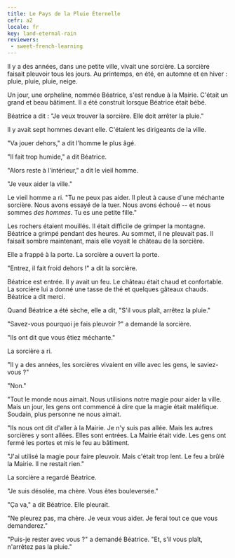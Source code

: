 ```yaml
---
title: Le Pays de la Pluie Éternelle
cefr: a2
locale: fr
key: land-eternal-rain
reviewers:
 - sweet-french-learning
---
```


Il y a des années, dans une petite ville, vivait une sorcière. La sorcière faisait pleuvoir tous les jours. Au printemps, en été, en automne et en hiver : pluie, pluie, pluie, neige.

Un jour, une orpheline, nommée Béatrice, s'est rendue à la Mairie. C'était un grand et beau bâtiment. Il a été construit lorsque Béatrice était bébé.

Béatrice a dit : "Je veux trouver la sorcière. Elle doit arrêter la pluie."

Il y avait sept hommes devant elle. C'étaient les dirigeants de la ville.

"Va jouer dehors," a dit l'homme le plus âgé.

"Il fait trop humide," a dit Béatrice.

"Alors reste à l'intérieur," a dit le vieil homme.

"Je veux aider la ville."

Le vieil homme a ri. "Tu ne peux pas aider. Il pleut à cause d'une méchante sorcière. Nous avons essayé de la tuer. Nous avons échoué -- et nous sommes *des hommes*. Tu es une petite fille."

Les rochers étaient mouillés. Il était difficile de grimper la montagne. Béatrice a grimpé pendant des heures. Au sommet, il ne pleuvait pas. Il faisait sombre maintenant, mais elle voyait le château de la sorcière.

Elle a frappé à la porte. La sorcière a ouvert la porte.

"Entrez, il fait froid dehors !" a dit la sorcière.

Béatrice est entrée. Il y avait un feu. Le château était chaud et confortable. La sorcière lui a donné une tasse de thé et quelques gâteaux chauds. Béatrice a dit merci.

Quand Béatrice a été sèche, elle a dit, "S'il vous plaît, arrêtez la pluie."

"Savez-vous pourquoi je fais pleuvoir ?" a demandé la sorcière.

"Ils ont dit que vous êtiez méchante."

La sorcière a ri.

"Il y a des années, les sorcières vivaient en ville avec les gens, le saviez-vous ?"

"Non."

"Tout le monde nous aimait. Nous utilisions notre magie pour aider la ville. Mais un jour, les gens ont commencé à dire que la magie était maléfique. Soudain, plus personne ne nous aimait.

"Ils nous ont dit d'aller à la Mairie. Je n'y suis pas allée. Mais les autres sorcières y sont allées. Elles sont entrées. La Mairie était vide. Les gens ont fermé les portes et mis le feu au bâtiment.

"J'ai utilisé la magie pour faire pleuvoir. Mais c'était trop lent. Le feu a brûlé la Mairie. Il ne restait rien."

La sorcière a regardé Béatrice.

"Je suis désolée, ma chère. Vous êtes bouleversée."

"Ça va," a dit Béatrice. Elle pleurait.

"Ne pleurez pas, ma chère. Je veux vous aider. Je ferai tout ce que vous demanderez."

"Puis-je rester avec vous ?" a demandé Béatrice. "Et, s'il vous plaît, n'arrêtez pas la pluie."